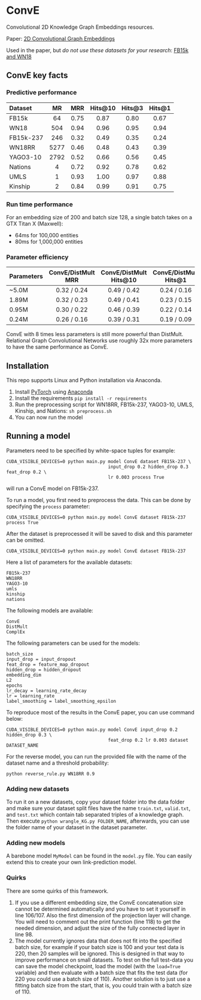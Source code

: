 # ConvE
Convolutional 2D Knowledge Graph Embeddings resources.

Paper: [2D Convolutional Graph Embeddings](https://arxiv.org/abs/1707.01476)

Used in the paper, but *do not use these datasets for your research*:
[FB15k and WN18](https://everest.hds.utc.fr/doku.php?id=en:transe)

## ConvE key facts

### Predictive performance

Dataset | MR | MRR | Hits@10 | Hits@3 | Hits@1
:--- | :---: | :---: | :---: | :---: | :---:
FB15k | 64 | 0.75 | 0.87 | 0.80 | 0.67
WN18 | 504 | 0.94 | 0.96 | 0.95 | 0.94
FB15k-237 | 246 | 0.32 | 0.49 | 0.35 | 0.24
WN18RR | 5277 | 0.46 | 0.48 | 0.43 | 0.39
YAGO3-10 | 2792 | 0.52 | 0.66 | 0.56 | 0.45
Nations | 4 | 0.72 | 0.92 | 0.78 | 0.62
UMLS | 1 | 0.93 | 1.00 | 0.97 | 0.88
Kinship | 2 | 0.84 | 0.99 | 0.91 | 0.75

### Run time performance

For an embedding size of 200 and batch size 128, a single batch takes on a GTX Titan X (Maxwell):
- 64ms for 100,000 entities
- 80ms for 1,000,000 entities

### Parameter efficiency


Parameters | ConvE/DistMult MRR | ConvE/DistMult Hits@10 | ConvE/DistMult Hits@1
:--- | :---: | :---: | :---:
~5.0M | 0.32 / 0.24 |  0.49 / 0.42 | 0.24 / 0.16
1.89M | 0.32 / 0.23 | 0.49 / 0.41 | 0.23 / 0.15
0.95M| 0.30 / 0.22 | 0.46 / 0.39 | 0.22 / 0.14
0.24M | 0.26 / 0.16 | 0.39 / 0.31 | 0.19 / 0.09

ConvE with 8 times less parameters is still more powerful than DistMult. Relational Graph Convolutional Networks use roughly 32x more parameters to have the same performance as ConvE.

## Installation

This repo supports Linux and Python installation via Anaconda. 

1. Install [PyTorch](https://github.com/pytorch/pytorch) using [Anaconda](https://www.continuum.io/downloads)
2. Install the requirements `pip install -r requirements`
3. Run the preprocessing script for WN18RR, FB15k-237, YAGO3-10, UMLS, Kinship, and Nations: `sh preprocess.sh`
3. You can now run the model

## Running a model

Parameters need to be specified by white-space tuples for example:
```
CUDA_VISIBLE_DEVICES=0 python main.py model ConvE dataset FB15k-237 \
                                      input_drop 0.2 hidden_drop 0.3 feat_drop 0.2 \
                                      lr 0.003 process True
```
will run a ConvE model on FB15k-237.

To run a model, you first need to preprocess the data. This can be done by specifying the `process` parameter:
```
CUDA_VISIBLE_DEVICES=0 python main.py model ConvE dataset FB15k-237 process True
```
After the dataset is preprocessed it will be saved to disk and this parameter can be omitted.
```
CUDA_VISIBLE_DEVICES=0 python main.py model ConvE dataset FB15k-237
```

Here a list of parameters for the available datasets:
```
FB15k-237
WN18RR
YAGO3-10
umls
kinship
nations
```

The following models are available:
```
ConvE
DistMult
ComplEx
```

The following parameters can be used for the models:
```
batch_size
input_drop = input_dropout
feat_drop = feature_map_dropout
hidden_drop = hidden_dropout
embedding_dim
L2
epochs
lr_decay = learning_rate_decay
lr = learning_rate
label_smoothing = label_smoothing_epsilon 
```
To reproduce most of the results in the ConvE paper, you can use command below:

```
CUDA_VISIBLE_DEVICES=0 python main.py model ConvE input_drop 0.2 hidden_drop 0.3 \ 
                                      feat_drop 0.2 lr 0.003 dataset DATASET_NAME
```
For the reverse model, you can run the provided file with the name of the dataset name and a threshold probability:

```
python reverse_rule.py WN18RR 0.9
```

### Adding new datasets

To run it on a new datasets, copy your dataset folder into the data folder and make sure your dataset split files have the name `train.txt`, `valid.txt`, and `test.txt` which contain tab separated triples of a knowledge graph. Then execute `python wrangle_KG.py FOLDER_NAME`, afterwards, you can use the folder name of your dataset in the dataset parameter.

### Adding new models

A barebone model `MyModel` can be found in the `model.py` file. You can easily extend this to create your own link-prediction model.

### Quirks

There are some quirks of this framework.
1. If you use a different embedding size, the ConvE concatenation size cannot be determined automatically and you have to set it yourself in line 106/107. Also the first dimension of the projection layer will change. You will need to comment out the print function (line 118) to get the needed dimension, and adjust the size of the fully connected layer in line 98.
2. The model currently ignores data that does not fit into the specified batch size, for example if your batch size is 100 and your test data is 220, then 20 samples will be ignored. This is designed in that way to improve performance on small datasets. To test on the full test-data you can save the model checkpoint, load the model (with the `load=True` variable) and then evaluate with a batch size that fits the test data (for 220 you could use a batch size of 110). Another solution is to just use a fitting batch size from the start, that is, you could train with a batch size of 110.
